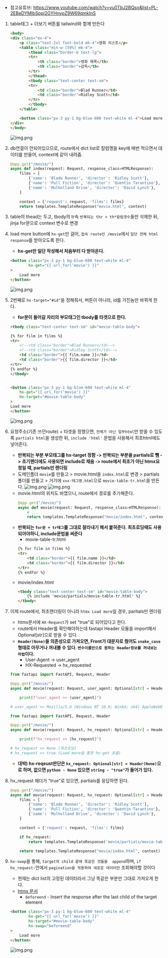 - 참고유튜브: https://www.youtube.com/watch?v=yu0TbJ2BQso&list=PL-2EBeDYMIbSppj2GYHnvpZ9W69qmkInS

1. table태그 + 더보기 버튼를 tailwind와 함께 만든다
    ```html
    <body>
    <div class="mx-4">
        <p class="text-2xl font-bold mb-4">영화 리스트</p>
        <table class="min-w-[50%] mb-4">
            <thead class="border-b text-lg">
            <tr>
                <th class="border">영화 제목</th>
                <th class="border">감독</th>
            </tr>
            </thead>
            <tbody class="text-center text-sm">
            <tr>
                <td class="border">Blad Runner</td>
                <td class="border">Ridley Scott</td>
            </tr>
            </tbody>
        </table>
    
        <button class="px-3 py-1 bg-blue-600 text-white ml-4">Load more</button>
    </div>
    </body>
    ```
   ![img.png](../images/01.png)


2. db연결이 안되어있으므로, route에서 dict list로 칼럼명을 key에 매번 적으면서 데이터를 만들어, context에 같이 내려줌.
    ```python
    @app.get("/movie/")
    async def index(request: Request, response_class=HTMLResponse):
        films = [
            {'name': 'Blade Runner', 'director': 'Ridley Scott'},
            {'name': 'Pull Fiction', 'director': 'Quentin Tarantino'},
            {'name': 'Mulholland Drive', 'director': 'David Lynch'},
        ]
    
        context = {'request': request, 'films': films}
        return templates.TemplateResponse("movie.html", context)
    
    ```


3. table의 thead는 두고, tbody의 tr속 `반복되는 thr > th*칼럼갯수`들만 삭제한 뒤, jinja for문으로 context 변수로 변경

4. load more button에 `hx-get`만 걸어, `접속 route인 /movie`에서 `일단 전체 html response`를 받아오도록 한다.
    - **hx-get만 일단 작성해서 처음부터 다 받아온다.**
    ```html
    <button class="px-3 py-1 bg-blue-600 text-white ml-4"
            hx-get="{{ url_for('movie') }}"
    >
        Load more
    </button>
    ```
   ![img.png](../images/02.png)


5. 2번째로 `hx-target="#id"`을 정해줘서, 버튼이 아니라, id를 가진놈만 바뀌게 한다.
    - **for문이 들어갈 자리의 부모태그인 tbody를 타겟으로 한다.**
    ```html
    <tbody class="text-center text-sm" id="movie-table-body">
    
    {% for film in films %}
    <tr>
        <!--<td class="border">Blad Runner</td>-->
        <!--<td class="border">Ridley Scott</td>-->
        <td class="border">{{ film.name }}</td>
        <td class="border">{{ film.director }}</td>
    </tr>
    {% endfor %}
    </tbody>
    
    
    <button class="px-3 py-1 bg-blue-600 text-white ml-4"
        hx-get="{{ url_for('movie') }}"
        hx-target="#movie-table-body"
    >
    Load more
    </button>
    ```
   ![img.png](../images/03.png)


3. 요청주소(기존 쓰던route) + 타겟을 정했으면, `전체가 아닌 일부html`만 받을 수 있도록 `partials html`을 생성한 뒤, `include 'html'` 문법을 사용해서 최초html에도
   넣어준다.
    - **반복되는 부분 부모태그를 hx-target 정함 -> 반복되는 부분을 partials로 뺌 -> 초기렌더에도 사용되면 include로 채움 -> route에서 최초가 아닌 htmx요청일 때, partials만 렌더링**
    - 도메인폴더 `movie`를 만들고 > movie.html을 `index.html`로 변경 > partials 폴더를 만들고 > 거기에 `xxx-태그명.html`으로 `movie-table-tr.html`을
      만든다.
      ![img.png](../images/04.png)
      ![img.png](../images/05.png)
    - movie.html의 위치도 바꼈으니, route에서 경로를 추가해준다.
        ```python
       @app.get("/movie/")
        async def movie(request: Request, response_class=HTMLResponse):
            # ...
            return templates.TemplateResponse("movie/index.html", context)
        ```
    - **반복되는 `for문 + tr태그`를 그대로 잘라내기 해서 붙혀준다. 최초로딩때도 사용되어야하니, include문법을 써준다**
        - movie-table-tr.html
        ```html
        {% for film in films %}
        <tr>
            <td class="border">{{ film.name }}</td>
            <td class="border">{{ film.director }}</td>
        </tr>
        {% endfor %}
        ```
    - movie/index.html
        ```html
        <tbody class="text-center text-sm" id="movie-table-body">
            {% include 'movie/partials/movie-table-tr.html' %}
        </tbody>
        ```
      
4. 이제 route에서, 최초렌더링이 아니라 `htmx Load more`일 경우, paritals만 렌더링
    - htmx문서에 `HX-Request`가 set "true"로 되어있다고 한다.
    - route에서 Header를 확인해야하는데 fastapi Header 모듈을 import해서 Optional[str]으로 받을 수 있다.
    - **`Header(None)`을 의존성으로 가져오면, Front가 대문자로 줬어도 `snake_case`형태로 아무거나 꺼내볼 수 있다. `변수이름만으로 원하는 Header정보를 꺼내보는 마법`이다.**
        - User-Agent -> user_agent
        - HX-Requested -> hx_requested

    ```python
    from fastapi import FastAPI, Request, Header
    
    @app.get("/movie/")
    async def movie(request: Request, user_agent: Optional[str] = Header(None), response_class=HTMLResponse):
    
        print(f"user_agent >> {user_agent}")
    
    # user_agent >> Mozilla/5.0 (Windows NT 10.0; Win64; x64) AppleWebKit/537.36 (KHTML, like Gecko) Chrome/119.0.0.0 Safari/537.36
    ```
    ```python
    from fastapi import FastAPI, Request, Header
    
    @app.get("/movie/")
    async def movie(request: Request, hx_request: Optional[str] = Header(None), response_class=HTMLResponse):
    
        print(f"hx_request >> {hx_request}")
    
    # hx_request >> None (최초로딩)
    # hx_request >> true (Load more을 통한 hx-get 호출)
    ```
    - **대박) hx-reqeust판단은 `hx_request: Optional[str] = Header(None)`으로 하며, 없으면 `python - None` 있으면 `string - "true"`가 들어가 있다.**


5. hx_request 헤더가 "true"로 있으면, partials를 응답하면 된다.
    ```python
    @app.get("/movie/")
    async def movie(request: Request, hx_request: Optional[str] = Header(None), response_class=HTMLResponse):
        films = [
            {'name': 'Blade Runner', 'director': 'Ridley Scott'},
            {'name': 'Pull Fiction', 'director': 'Quentin Tarantino'},
            {'name': 'Mulholland Drive', 'director': 'David Lynch'},
        ]
    
        context = {'request': request, 'films': films}
    
        if hx_request:
            return templates.TemplateResponse('movie/partials/movie-table-tr.html', context)
    
        return templates.TemplateResponse("movie/index.html", context)
    ```
   
6. `hx-swap`을 통해, `target의 child 끝에 똑같은 것들을  append`하며, `if hx_request:`안에서 `pagination을 적용하여 새로운 데이터만` 조회해야할 것이다
    - 현재는 dict list의 고정된 데이터라서 그냥 똑같은 부분만 그대로 가져오게 한다.
    - [htmx 문서](https://htmx.org/attributes/hx-swap/)
        - `beforeend` - Insert the response after the last child of the target element 
    ```html
    <button class="px-3 py-1 bg-blue-600 text-white ml-4"
            hx-get="{{ url_for('movie') }}"
            hx-target="#movie-table-body"
            hx-swap="beforeend"
    >
        Load more
    </button>
    ```
    ![img.png](../images/07.png)